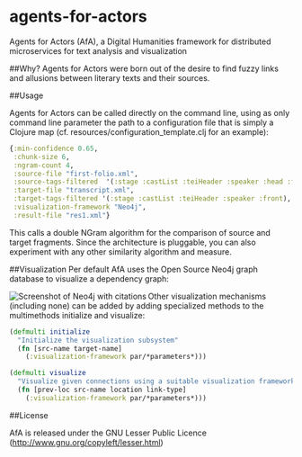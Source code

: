 agents-for-actors
=================

Agents for Actors (AfA), a Digital Humanities framework for distributed microservices for text analysis and visualization

##Why?
Agents for Actors were born out of the desire to find fuzzy links and allusions between literary texts and their sources. 

##Usage

Agents for Actors can be called directly on the command line, using as only command line parameter the path to a configuration file that is simply a Clojure map (cf. resources/configuration_template.clj for an example):

```clojure
{:min-confidence 0.65, 
 :chunk-size 6,
 :ngram-count 4,
 :source-file "first-folio.xml",
 :source-tags-filtered  '(:stage :castList :teiHeader :speaker :head :front),
 :target-file "transcript.xml",
 :target-tags-filtered '(:stage :castList :teiHeader :speaker :front),
 :visualization-framework "Neo4j",
 :result-file "res1.xml"}
```

This calls a double NGram algorithm for the comparison of source and target fragments. Since the architecture is pluggable, you can also experiment with any other similarity algorithm and measure.

##Visualization
Per default AfA uses the Open Source Neo4j graph database to visualize a dependency graph:

<img src="https://raw.github.com/mwkuster/agents-for-actors/master/doc/neo4j_screenshot.png" title="Screenshot of Neo4j with citations" align="left" padding="5px" />

Other visualization mechanisms (including none) can be added by adding specialized methods to the multimethods initialize and visualize:
```clojure
(defmulti initialize
  "Initialize the visualization subsystem"
  (fn [src-name target-name]
    (:visualization-framework par/*parameters*)))

(defmulti visualize 
  "Visualize given connections using a suitable visualization framework"
  (fn [prev-loc src-name location link-type]
    (:visualization-framework par/*parameters*)))
```

##License

AfA is released under the GNU Lesser Public Licence (http://www.gnu.org/copyleft/lesser.html)



